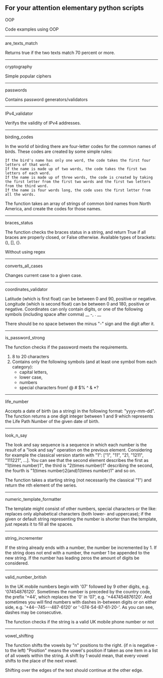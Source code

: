For your attention elementary python scripts
-------
OOP

Code examples using OOP

-------
are_texts_match

Returns true if the two texts match 70 percent or more.

-------
cryptography

Simple popular ciphers

-------
passwords

Contains password generators/validators

-------
IPv4_validator

Verifys the validity of IPv4 addresses.

-------
birding_codes

In the world of birding there are four-letter codes for the common names of birds. These codes are created by some simple rules:

    If the bird's name has only one word, the code takes the first four letters of that word.
    If the name is made up of two words, the code takes the first two letters of each word.
    If the name is made up of three words, the code is created by taking the first letter from the first two words and the first two letters from the third word.
    If the name is four words long, the code uses the first letter from all the words.

The function  takes an array of strings of common bird names from North America, and create the codes for those names.

-------
braces_status

The function checks the braces status in a string, and return True if all braces are properly closed, or False otherwise. Available types of brackets: (), [], {}.

Without using regex

-------
converts_all_cases

Changes current case to a given case.

-------

coordinates_validator

Latitude (which is first float) can be between 0 and 90, positive or negative. Longitude (which is second float) can be between 0 and 180, positive or negative. Coordinates can only contain digits, or one of the following symbols (including space after comma) __ -, . __

There should be no space between the minus "-" sign and the digit after it.

-------
is_password_strong

The function checks if the password meets the requirements.

1. 8 to 20 characters
2. Contains only the following symbols (and at least one symbol from each category):
      - capital letters,
      - lower case,
      - numbers
      - special characters from! @ # $% ^ & *?

-------
life_number

Accepts a date of birth (as a string) in the following format: "yyyy-mm-dd". The function returns a one digit integer between 1 and 9 which represents the Life Path Number of the given date of birth.

-------
look_n_say

The look and say sequence is a sequence in which each number is the result of a "look and say" operation on the previous element.
Considering for example the classical version startin with "1": ["1", "11", "21, "1211", "111221", ...]. You can see that the second element describes
the first as "1(times number)1", the third is "2(times number)1" describing the second, the fourth is "1(times number)2(and)1(times number)1" and so on.

The function takes a starting string (not necessarily the classical "1") and return the nth element of the series.

-------
numeric_template_formatter

The template might consist of other numbers, special characters or the like: replaces only alphabetical characters (both lower- and uppercase);
if the given or default string representing the number is shorter than the template, just repeats it to fill all the spaces.

-------
string_incrementer

If the string already ends with a number, the number be incremented by 1.
If the string does not end with a number, the number 1  be appended to the new string.
If the number has leading zeros the amount of digits  be considered.

-------
valid_number_british

In the UK mobile numbers begin with '07' followed by 9 other digits, e.g. '07454876120'.
Sometimes the number is preceded by the country code, the prefix '+44', which replaces the '0' in ‘07’, e.g. '+447454876120'.
And sometimes you will find numbers with dashes in-between digits or on either side, e.g. '+44--745---487-6120' or '-074-54-87-61-20-'. 
As you can see, dashes may be consecutive.

The function checks if the string is a valid UK mobile phone number or not

-------
vowel_shifting

The function shifts the vowels by "n" positions to the right.
(if n is negative - to the left)
"Position" means the vowel's position if taken as one item in a list of all vowels within the string.
A shift by 1 would mean, that every vowel shifts to the place of the next vowel.

Shifting over the edges of the text should continue at the other edge.
